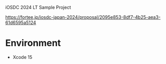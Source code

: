 iOSDC 2024 LT
Sample Project

https://fortee.jp/iosdc-japan-2024/proposal/2095e853-8df7-4b25-aea3-61d6595a5124

# Environment
- Xcode 15

